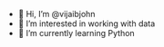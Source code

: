 - 👋 Hi, I’m @vijaibjohn
- 👀 I’m interested in working with data
- 🌱 I’m currently learning Python


<!---
vijaibjohn/vijaibjohn is a ✨ special ✨ repository because its `README.md` (this file) appears on your GitHub profile.
You can click the Preview link to take a look at your changes.
--->
